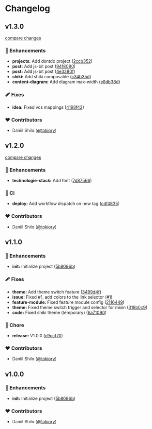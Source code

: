 # Changelog


## v1.3.0

[compare changes](https://github.com/tokiory/developer-log/compare/v1.2.0...v1.3.0)

### 🚀 Enhancements

- **projects:** Add dontdo project ([2ccb352](https://github.com/tokiory/developer-log/commit/2ccb352))
- **post:** Add js-bit post ([9418080](https://github.com/tokiory/developer-log/commit/9418080))
- **post:** Add js-bit post ([4e3380f](https://github.com/tokiory/developer-log/commit/4e3380f))
- **shiki:** Add shiki composable ([c34b35d](https://github.com/tokiory/developer-log/commit/c34b35d))
- **content-diagram:** Add diagram max-width ([e8db38d](https://github.com/tokiory/developer-log/commit/e8db38d))

### 🩹 Fixes

- **idea:** Fixed vcs mappings ([4198f42](https://github.com/tokiory/developer-log/commit/4198f42))

### ❤️ Contributors

- Daniil Shilo ([@tokiory](http://github.com/tokiory))

## v1.2.0

[compare changes](https://github.com/tokiory/developer-log/compare/v1.1.0...v1.2.0)

### 🚀 Enhancements

- **technologie-stack:** Add font ([7d87566](https://github.com/tokiory/developer-log/commit/7d87566))

### 🤖 CI

- **deploy:** Add workflow dispatch on new tag ([cdf4835](https://github.com/tokiory/developer-log/commit/cdf4835))

### ❤️ Contributors

- Daniil Shilo ([@tokiory](http://github.com/tokiory))

## v1.1.0


### 🚀 Enhancements

- **init:** Initialize project ([5b8096b](https://github.com/tokiory/developer-log/commit/5b8096b))

### 🩹 Fixes

- **theme:** Add theme switch feature ([3499d4f](https://github.com/tokiory/developer-log/commit/3499d4f))
- **issue:** Fixed #1, add colors to the link selector ([#1](https://github.com/tokiory/developer-log/issues/1))
- **feature-module:** Fixed feature module config ([2116449](https://github.com/tokiory/developer-log/commit/2116449))
- **theme:** Fixed theme switch trigger and selector for mixin ([318b0c9](https://github.com/tokiory/developer-log/commit/318b0c9))
- **code:** Fixed shiki theme (temporary) ([6a71090](https://github.com/tokiory/developer-log/commit/6a71090))

### 🏡 Chore

- **release:** V1.0.0 ([c9ccf70](https://github.com/tokiory/developer-log/commit/c9ccf70))

### ❤️ Contributors

- Daniil Shilo ([@tokiory](http://github.com/tokiory))

## v1.0.0


### 🚀 Enhancements

- **init:** Initialize project ([5b8096b](https://github.com/tokiory/developer-log/commit/5b8096b))

### ❤️ Contributors

- Daniil Shilo ([@tokiory](http://github.com/tokiory))

